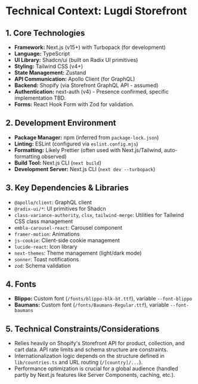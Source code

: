 # Technical Context: Lugdi Storefront

## 1. Core Technologies

- **Framework:** Next.js (v15+) with Turbopack (for development)
- **Language:** TypeScript
- **UI Library:** Shadcn/ui (built on Radix UI primitives)
- **Styling:** Tailwind CSS (v4+)
- **State Management:** Zustand
- **API Communication:** Apollo Client (for GraphQL)
- **Backend:** Shopify (via Storefront GraphQL API - assumed)
- **Authentication:** next-auth (v4) - Presence confirmed, specific implementation TBD.
- **Forms:** React Hook Form with Zod for validation.

## 2. Development Environment

- **Package Manager:** npm (inferred from `package-lock.json`)
- **Linting:** ESLint (configured via `eslint.config.mjs`)
- **Formatting:** Likely Prettier (often used with Next.js/Tailwind, auto-formatting observed)
- **Build Tool:** Next.js CLI (`next build`)
- **Development Server:** Next.js CLI (`next dev --turbopack`)

## 3. Key Dependencies & Libraries

- `@apollo/client`: GraphQL client
- `@radix-ui/*`: UI primitives for Shadcn
- `class-variance-authority`, `clsx`, `tailwind-merge`: Utilities for Tailwind CSS class management
- `embla-carousel-react`: Carousel component
- `framer-motion`: Animations
- `js-cookie`: Client-side cookie management
- `lucide-react`: Icon library
- `next-themes`: Theme management (light/dark mode)
- `sonner`: Toast notifications
- `zod`: Schema validation

## 4. Fonts

- **Blippo:** Custom font (`/fonts/blippo-blk-bt.ttf`), variable `--font-blippo`
- **Baumans:** Custom font (`/fonts/Baumans-Regular.ttf`), variable `--font-baumans`

## 5. Technical Constraints/Considerations

- Relies heavily on Shopify's Storefront API for product, collection, and cart data. API rate limits and schema structure are constraints.
- Internationalization logic depends on the structure defined in `lib/countries.ts` and URL routing (`/[country]/...`).
- Performance optimization is crucial for a global audience (handled partly by Next.js features like Server Components, caching, etc.).
